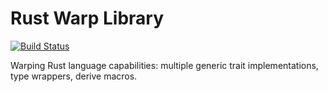 # Rust Warp Library
[![Build Status](https://travis-ci.org/LNP-BP/rust-warp.svg?branch=master)](https://travis-ci.org/LNP-BP/rust-warp)

Warping Rust language capabilities: multiple generic trait implementations, 
type wrappers, derive macros.
